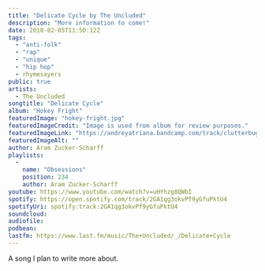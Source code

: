 ```yaml
---
title: "Delicate Cycle by The Uncluded"
description: "More information to come!"
date: 2018-02-05T11:50:12Z
tags:
  - "anti-folk"
  - "rap"
  - "unique"
  - "hip hop"
  - rhymesayers
public: true
artists:
  - The Uncluded
songtitle: "Delicate Cycle"
album: "Hokey Fright"
featuredImage: "hokey-fright.jpg"
featuredImageCredit: "Image is used from album for review purposes."
featuredImageLink: "https://andreyatriana.bandcamp.com/track/clutterbug"
featuredImageAlt: ""
author: Aram Zucker-Scharff
playlists:
  -
    name: "Obsessions"
    position: 234
    author: Aram Zucker-Scharff
youtube: https://www.youtube.com/watch?v=uHYhzg8QWbI
spotify: https://open.spotify.com/track/2GA1qg3okvPf9yGfuPktU4
spotifyUri: spotify:track:2GA1qg3okvPf9yGfuPktU4
soundcloud:
audiofile:
podbean:
lastfm: https://www.last.fm/music/The+Uncluded/_/Delicate+Cycle
---
```


A song I plan to write more about.
